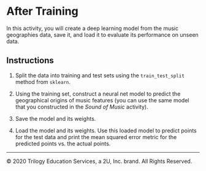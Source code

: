 # After Training

In this activity, you will create a deep learning model from the music geographies data, save it, and load it to evaluate its performance on unseen data.

## Instructions

1. Split the data into training and test sets using the `train_test_split` method from `sklearn`.

2. Using the training set, construct a neural net model to predict the geographical origins of music features (you can use the same model that you constructed in the _Sound of Music_ activity).

3. Save the model and its weights.

4. Load the model and its weights. Use this loaded model to predict points for the test data and print the mean squared error metric for the predicted points vs. the actual points.

---

© 2020 Trilogy Education Services, a 2U, Inc. brand. All Rights Reserved.
